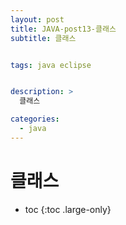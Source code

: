```yaml
---
layout: post
title: JAVA-post13-클래스
subtitle: 클래스


tags: java eclipse


description: >
  클래스

categories:
  - java
---
```

# 클래스


* toc
{:toc .large-only}
